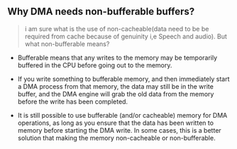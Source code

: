 ## Why DMA needs non-bufferable buffers?
> i am sure what is the use of non-cacheable(data need to be be required from cache because of genuinity i,e Speech and audio). But what non-bufferable means?

* Bufferable means that any writes to the memory may be temporarily 
buffered in the CPU before going out to the memory.

* If you write something to bufferable memory, and then immediately start a DMA process from that memory, the data may still be in the write buffer, and the DMA engine will grab the old data from the memory before the write has been completed.

* It is still possible to use bufferable (and/or cacheable) memory for DMA operations, as long as you ensure that the data has been written to memory before starting the DMA write. In some cases, this is a better solution that making the memory non-cacheable or non-bufferable.